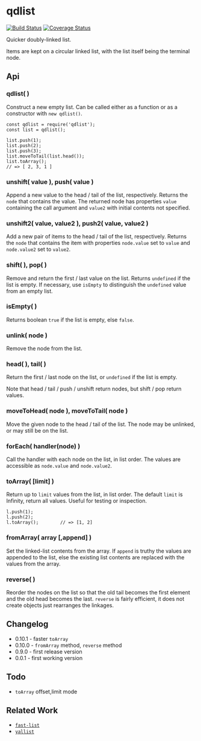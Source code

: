 qdlist
======
[![Build Status](https://api.travis-ci.org/andrasq/node-qdlist.svg?branch=master)](https://travis-ci.org/andrasq/node-qdlist?branch=master)
[![Coverage Status](https://coveralls.io/repos/github/andrasq/node-qdlist/badge.svg?branch=master)](https://coveralls.io/github/andrasq/node-qdlist?branch=master)

Quicker doubly-linked list.

Items are kept on a circular linked list, with the list itself being the terminal node.


Api
---

### qdlist( )

Construct a new empty list.  Can be called either as a function or as a constructor with
`new qdlist()`.

    const qdlist = require('qdlist');
    const list = qdlist();

    list.push(1);
    list.push(2);
    list.push(3);
    list.moveToTail(list.head());
    list.toArray();
    // => [ 2, 3, 1 ]

### unshift( value ),  push( value )

Append a new value to the head / tail of the list, respectively.  Returns the `node` that
contains the value.  The returned node has properties `value` containing the call argument
and `value2` with initial contents not specified.

### unshift2( value, value2 ),  push2( value, value2 )

Add a new pair of items to the head / tail of the list, respectively.  Returns the `node` that
contains the item with properties `node.value` set to `value` and `node.value2` set to `value2`.

### shift( ),  pop( )

Remove and return the first / last value on the list.  Returns `undefined` if the
list is empty.  If necessary, use `isEmpty` to distinguish the `undefined` value from an
empty list.

### isEmpty( )

Returns boolean `true` if the list is empty, else `false`.

### unlink( node )

Remove the node from the list.

### head( ),  tail( )

Return the first / last node on the list, or `undefined` if the list is empty.

Note that head / tail / push / unshift return nodes, but shift / pop return values.

### moveToHead( node ),  moveToTail( node )

Move the given node to the head / tail of the list.  The node may be unlinked, or may still
be on the list.

### forEach( handler(node) )

Call the handler with each node on the list, in list order.
The values are accessible as `node.value` and `node.value2`.

### toArray( [limit] )

Return up to `limit` values from the list, in list order.  The default `limit` is Infinity,
return all values.  Useful for testing or inspection.

    l.push(1);
    l.push(2);
    l.toArray();        // => [1, 2]

### fromArray( array [,append] )

Set the linked-list contents from the array.  If `append` is truthy the values are appended
to the list, else the existing list contents are replaced with the values from the array.

### reverse( )

Reorder the nodes on the list so that the old tail becomes the first element and the old
head becomes the last.  `reverse` is fairly efficient, it does not create objects just
rearranges the linkages.


Changelog
---------

- 0.10.1 - faster `toArray`
- 0.10.0 - `fromArray` method, `reverse` method
- 0.9.0 - first release version
- 0.0.1 - first working version


Todo
----

- `toArray` offset,limit mode


Related Work
------------

- [`fast-list`](https://npmjs.org/fast-list)
- [`yallist`](https://npmjs.org/yallist)
